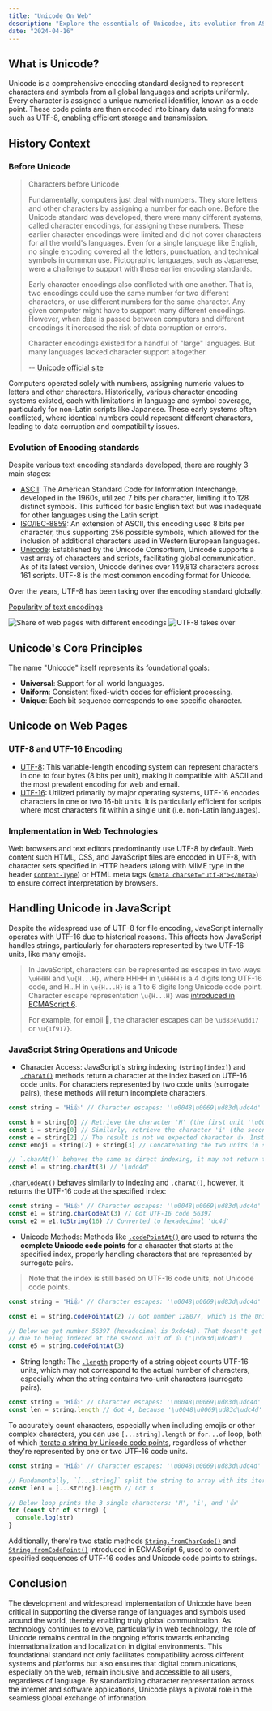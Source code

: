 ```yaml
---
title: "Unicode On Web"
description: "Explore the essentials of Unicodee, its evolution from ASCII, and its implementation in web technologies and JavaScript, crucial for software development and web design."
date: "2024-04-16"
---
```


## What is Unicode?

Unicode is a comprehensive encoding standard designed to represent characters and symbols from all global languages and scripts uniformly. Every character is assigned a unique numerical identifier, known as a code point. These code points are then encoded into binary data using formats such as UTF-8, enabling efficient storage and transmission.

## History Context

### Before Unicode

> Characters before Unicode
>
> Fundamentally, computers just deal with numbers.  They store letters and other characters by assigning a number for each one.  Before the Unicode standard was developed, there were many different systems, called character encodings, for assigning these numbers.  These earlier character encodings were limited and did not cover characters for all the world's languages. Even for a single language like English, no single encoding covered all the letters, punctuation, and technical symbols in common use.  Pictographic languages, such as Japanese, were a challenge to support with these earlier encoding standards.
>
> Early character encodings also conflicted with one another.  That is, two encodings could use the same number for two different characters, or use different numbers for the same character.  Any given computer might have to support many different encodings. However, when data is passed between computers and different encodings it increased the risk of data corruption or errors.
>
> Character encodings existed for a handful of "large" languages. But many languages lacked character support altogether.
>
> \-- [Unicode official site](https://home.unicode.org/about-unicode/)

Computers operated solely with numbers, assigning numeric values to letters and other characters. Historically, various character encoding systems existed, each with limitations in language and symbol coverage, particularly for non-Latin scripts like Japanese. These early systems often conflicted, where identical numbers could represent different characters, leading to data corruption and compatibility issues.

### Evolution of Encoding standards

Despite various text encoding standards developed, there are roughly 3 main stages:

- [ASCII](https://en.wikipedia.org/wiki/ASCII): The American Standard Code for Information Interchange, developed in the 1960s, utilized 7 bits per character, limiting it to 128 distinct symbols. This sufficed for basic English text but was inadequate for other languages using the Latin script.
- [ISO/IEC-8859](https://en.wikipedia.org/wiki/ISO/IEC_8859): An extension of ASCII, this encoding used 8 bits per character, thus supporting 256 possible symbols, which allowed for the inclusion of additional characters used in Western European languages.
- [Unicode](https://home.unicode.org/): Established by the Unicode Consortium, Unicode supports a vast array of characters and scripts, facilitating global communication. As of its latest version, Unicode defines over 149,813 characters across 161 scripts. UTF-8 is the most common encoding format for Unicode.

Over the years, UTF-8 has been taking over the encoding standard globally.

[Popularity of text encodings](https://en.wikipedia.org/wiki/Popularity_of_text_encodings)

![Share of web pages with different encodings](./Unicode_Web_growth.svg.png)
![UTF-8 takes over](./UTF-8_takes_over.png)

## Unicode's Core Principles

The name "Unicode" itself represents its foundational goals:

- **Universal**: Support for all world languages.
- **Uniform**: Consistent fixed-width codes for efficient processing.
- **Unique**: Each bit sequence corresponds to one specific character.

## Unicode on Web Pages

### UTF-8 and UTF-16 Encoding

- [UTF-8](https://en.wikipedia.org/wiki/UTF-8): This variable-length encoding system can represent characters in one to four bytes (8 bits per unit), making it compatible with ASCII and the most prevalent encoding for web and email.
- [UTF-16](https://en.wikipedia.org/wiki/UTF-16): Utilized primarily by major operating systems, UTF-16 encodes characters in one or two 16-bit units. It is particularly efficient for scripts where most characters fit within a single unit (i.e. non-Latin languages).

### Implementation in Web Technologies

Web browsers and text editors predominantly use UTF-8 by default. Web content such HTML, CSS, and JavaScript files are encoded in UTF-8, with character sets specified in HTTP headers (along with MIME type in the header [`Content-Type`](https://developer.mozilla.org/en-US/docs/Web/HTTP/Headers/Content-Type)) or HTML meta tags ([`<meta charset="utf-8"></meta>`](https://developer.mozilla.org/en-US/docs/Web/HTML/Element/meta#charset)) to ensure correct interpretation by browsers.

## Handling Unicode in JavaScript

Despite the widespread use of UTF-8 for file encoding, JavaScript internally operates with UTF-16 due to historical reasons. This affects how JavaScript handles strings, particularly for characters represented by two UTF-16 units, like many emojis.

> In JavaScript, characters can be represented as escapes in two ways `\uHHHH` and `\u{H...H}`, where HHHH in `\uHHHH` is a 4 digits long UTF-16 code, and H...H in `\u{H...H}` is a 1 to 6 digits long Unicode code point. Character escape representation `\u{H...H}` was [introduced in ECMAScript 6](https://262.ecma-international.org/6.0/#sec-literals-string-literals).
>
> For example, for emoji 🤗, the character escapes can be `\ud83e\udd17` or `\u{1f917}`.

### JavaScript String Operations and Unicode

- Character Access: JavaScript's string indexing (`string[index]`) and [`.charAt()`](https://developer.mozilla.org/en-US/docs/Web/JavaScript/Reference/Global_Objects/String/charAt) methods return a character at the index based on UTF-16 code units. For characters represented by two code units (surrogate pairs), these methods will return incomplete characters.

```js
const string = 'Hi👍' // Character escapes: '\u0048\u0069\ud83d\udc4d'

const h = string[0] // Retrieve the character 'H' (the first unit '\u0048'), because 'H' is encoded to one single unit of UTF-16
const i = string[0] // Similarly, retrieve the character 'i' (the second unit '\u0069')
const e = string[2] // The result is not we expected character 👍. Instead, we retrieved the third unit escape '\ud83d', which is the first half of a pair of escapes of 👍.
const emoji = string[2] + string[3] // Concatenating the two units in sequence, we retrieved the complete emoji 👍 ('\ud83d\udc4d').

// `.charAt()` behaves the same as direct indexing, it may not return the correct character, instead, the unit of the indexed position:
const e1 = string.charAt(3) // '\udc4d'
```

[`.charCodeAt()`](https://developer.mozilla.org/en-US/docs/Web/JavaScript/Reference/Global_Objects/String/charCodeAt) behaves similarly to indexing and `.charAt()`, however, it returns the UTF-16 code at the specified index:

```js
const string = 'Hi👍' // Character escapes: '\u0048\u0069\ud83d\udc4d'
const e1 = string.charCodeAt(3) // Got UTF-16 code 56397
const e2 = e1.toString(16) // Converted to hexadecimal 'dc4d'
```

- Unicode Methods: Methods like [`.codePointAt()`](https://developer.mozilla.org/en-US/docs/Web/JavaScript/Reference/Global_Objects/String/codePointAt) are used to returns the **complete Unicode code points** for a character that starts at the specified index, properly handling characters that are represented by surrogate pairs.

> Note that the index is still based on UTF-16 code units, not Unicode code points.

```js
const string = 'Hi👍' // Character escapes: '\u0048\u0069\ud83d\udc4d'

const e1 = string.codePointAt(2) // Got number 128077, which is the Unicode code point of 👍, decoded from 0xd83ddc4d

// Below we got number 56397 (hexadecimal is 0xdc4d). That doesn't get the correct Unicode code point,
// due to being indexed at the second unit of 👍 ('\ud83d\udc4d')
const e5 = string.codePointAt(3)
```

- String length: The [`.length`](https://developer.mozilla.org/en-US/docs/Web/JavaScript/Reference/Global_Objects/String/length) property of a string object counts UTF-16 units, which may not correspond to the actual number of characters, especially when the string contains two-unit characters (surrogate pairs).

```js
const string = 'Hi👍' // Character escapes: '\u0048\u0069\ud83d\udc4d'
const len = string.length // Got 4, because '\u0048\u0069\ud83d\udc4d' has 4 units
```

To accurately count characters, especially when including emojis or other complex characters, you can use `[...string].length` or `for...of` loop, both of which [iterate a string by Unicode code points](https://developer.mozilla.org/en-US/docs/Web/JavaScript/Reference/Global_Objects/String/@@iterator), regardless of whether they're represented by one or two UTF-16 code units.

```js
const string = 'Hi👍' // Character escapes: '\u0048\u0069\ud83d\udc4d'

// Fundamentally, `[...string]` split the string to array with its iterator which iterates based on Unicode code points
const len1 = [...string].length // Got 3

// Below loop prints the 3 single characters: 'H', 'i', and '👍'
for (const str of string) {
  console.log(str)
}
```

Additionally, there're two static methods [`String.fromCharCode()`](https://developer.mozilla.org/en-US/docs/Web/JavaScript/Reference/Global_Objects/String/fromCharCode) and [`String.fromCodePoint()`](https://developer.mozilla.org/en-US/docs/Web/JavaScript/Reference/Global_Objects/String/fromCodePoint) introduced in ECMAScript 6, used to convert specified sequences of UTF-16 codes and Unicode code points to strings.

## Conclusion

The development and widespread implementation of Unicode have been critical in supporting the diverse range of languages and symbols used around the world, thereby enabling truly global communication. As technology continues to evolve, particularly in web technology, the role of Unicode remains central in the ongoing efforts towards enhancing internationalization and localization in digital environments. This foundational standard not only facilitates compatibility across different systems and platforms but also ensures that digital communications, especially on the web, remain inclusive and accessible to all users, regardless of language. By standardizing character representation across the internet and software applications, Unicode plays a pivotal role in the seamless global exchange of information.
